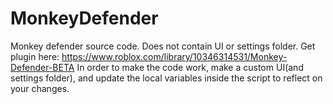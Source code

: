 # MonkeyDefender
Monkey defender source code. Does not contain UI or settings folder. Get plugin here: https://www.roblox.com/library/10346314531/Monkey-Defender-BETA
In order to make the code work, make a custom UI(and settings folder), and update the local variables inside the script to reflect on your changes.
